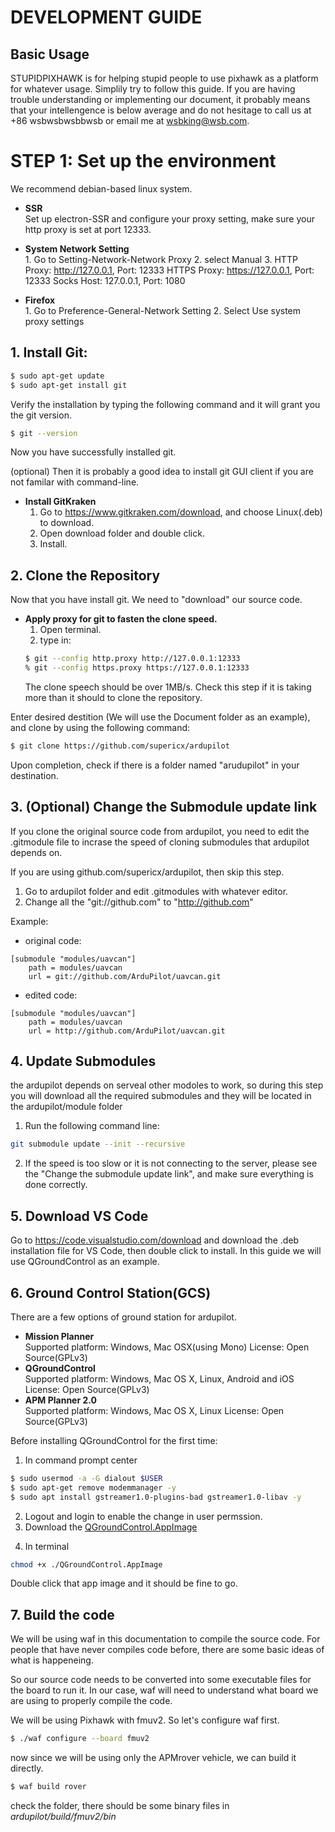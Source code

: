 # DEVELOPMENT GUIDE #

## Basic Usage ##
STUPIDPIXHAWK is for helping stupid people to use pixhawk as a platform for whatever usage. Simplily try to follow this guide. If you are having trouble understanding or implementing our document, it probably means that your intellengence is below average and do not hesitage to call us at +86 wsbwsbwsbbwsb or email me at wsbking@wsb.com.



# STEP 1: Set up the environment ##

We recommend debian-based linux system. 

*   **SSR**  
    Set up electron-SSR and configure your proxy setting, make sure your http proxy is set at port 12333.

*    **System Network Setting**  
    1. Go to Setting-Network-Network Proxy
    2. select Manual
    3.  HTTP Proxy: http://127.0.0.1, Port: 12333
        HTTPS Proxy: https://127.0.0.1, Port: 12333
        Socks Host: 127.0.0.1, Port: 1080

*    **Firefox**  
    1. Go to Preference-General-Network Setting
    2. Select Use system proxy settings

## 1. Install Git:


```sh
$ sudo apt-get update
$ sudo apt-get install git
```  
Verify the installation by typing the following command and it will grant you the git version.  
```sh
$ git --version
```
Now you have successfully installed git.  
  
(optional) Then it is probably a good idea to install git GUI client if you are not familar with command-line.
*   **Install GitKraken**
    1. Go to https://www.gitkraken.com/download, and choose Linux(.deb) to download.
    2. Open download folder and double click.
    3. Install.

## 2. Clone the Repository
Now that you have install git. We need to "download" our source code.  
*   **Apply proxy for git to fasten the clone speed.**  
    1. Open terminal.
    2. type in:  
    ```sh
    $ git --config http.proxy http://127.0.0.1:12333
    % git --config https.proxy https://127.0.0.1:12333
    ```  
    The clone speech should be over 1MB/s. Check this step if it is taking more than it should to clone the repository.  

Enter desired destition (We will use the Document folder as an example), and clone by using the following command:
```sh
$ git clone https://github.com/supericx/ardupilot
```  
Upon completion, check if there is a folder named "arudupilot" in your destination.

## 3. (Optional) Change the Submodule update link
If you clone the original source code from ardupilot, you need to edit the .gitmodule file to incrase the speed of cloning submodules that ardupilot depends on.  

If you are using github.com/supericx/ardupilot, then skip this step.  

1. Go to ardupilot folder and edit .gitmodules with whatever editor. 
2. Change all the "git://github.com" to "http://github.com"

Example:  
    
* original code:
```
[submodule "modules/uavcan"]
	path = modules/uavcan
	url = git://github.com/ArduPilot/uavcan.git
```

* edited code:
```
[submodule "modules/uavcan"]
	path = modules/uavcan
	url = http://github.com/ArduPilot/uavcan.git
```

## 4. Update Submodules  
the ardupilot depends on serveal other modoles to work, so during this step you will download all the required submodules and they will be located in the ardupilot/module folder

1. Run the following command line:
```sh
git submodule update --init --recursive
```
2. If the speed is too slow or it is not connecting to the server, please see the "Change the submodule update link", and make sure everything is done correctly.

## 5. Download VS Code
Go to https://code.visualstudio.com/download and download the .deb installation file for VS Code, then double click to install. In this guide we will use QGroundControl as an example.  

## 6. Ground Control Station(GCS)
There are a few options of ground station for ardupilot. 
*   **Mission Planner**  
Supported platform: Windows, Mac OSX(using Mono)
License: Open Source(GPLv3)
*   **QGroundControl**  
Supported platform: Windows, Mac OS X, Linux, Android and iOS
License: Open Source(GPLv3)
*   **APM Planner 2.0**  
Supported platform: Windows, Mac OS X, Linux
License: Open Source(GPLv3)

Before installing QGroundControl for the first time:  
1. In command prompt center
```sh
$ sudo usermod -a -G dialout $USER
$ sudo apt-get remove modemmanager -y
$ sudo apt install gstreamer1.0-plugins-bad gstreamer1.0-libav -y
```
2. Logout and login to enable the change in user permssion.  
3. Download the [QGroundControl.AppImage][1]

[1]:https://s3-us-west-2.amazonaws.com/qgroundcontrol/latest/QGroundControl.AppImage

4. In terminal 
```sh
chmod +x ./QGroundControl.AppImage
```
Double click that app image and it should be fine to go.  

## 7. Build the code
We will be using waf in this documentation to compile the source code. For people that have never compiles code before, there are some basic ideas of what is happeneing.  

So our source code needs to be converted into some executable files for the board to run it. In our case, waf will need to understand what board we are using to properly compile the code.

We will be using Pixhawk with fmuv2. So let's configure waf first.
```sh
$ ./waf configure --board fmuv2
```

now since we will be using only the APMrover vehicle, we can build it directly.

```sh
$ waf build rover
```
check the folder, there should be some binary files in *ardupilot/build/fmuv2/bin*

